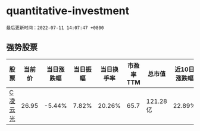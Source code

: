 # quantitative-investment

`最后更新时间：2022-07-11 14:07:47 +0800`

## 强势股票

|股票|当前价|当日涨跌幅|当日振幅|当日换手率|市盈率TTM|总市值|近10日涨跌幅|
|----|----|----|----|----|----|----|----|
|[C凌云光](https://xueqiu.com/S/SH688400)|26.95|-5.44%|7.82%|20.26%|65.7|121.28亿|22.89%|
